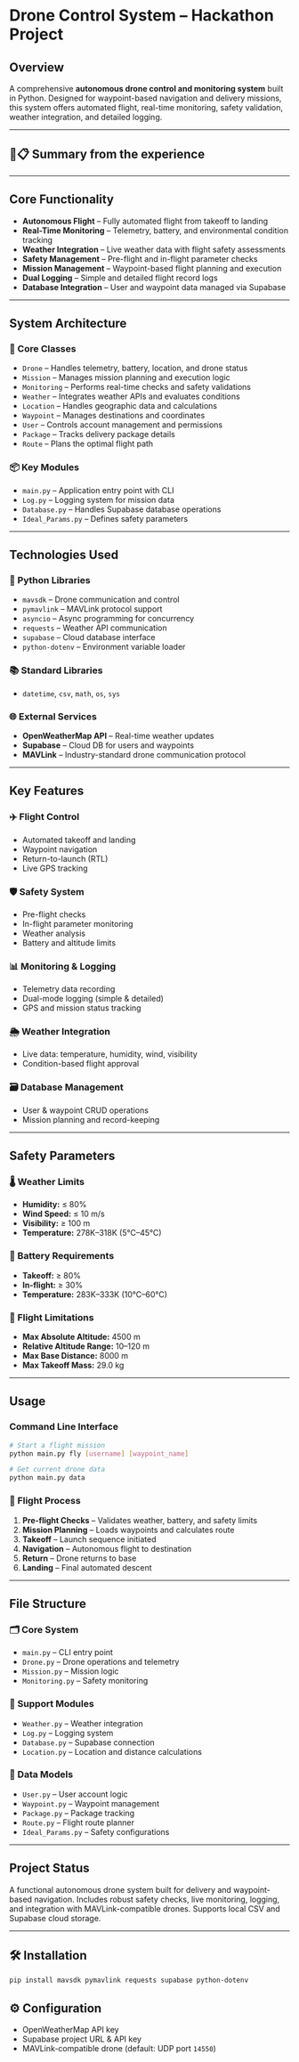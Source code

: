 # Drone Control System – Hackathon Project

## Overview
A comprehensive **autonomous drone control and monitoring system** built in Python. Designed for waypoint-based navigation and delivery missions, this system offers automated flight, real-time monitoring, safety validation, weather integration, and detailed logging.

---

## 📌📋 Summary from the experience


---


## Core Functionality
- **Autonomous Flight** – Fully automated flight from takeoff to landing
- **Real-Time Monitoring** – Telemetry, battery, and environmental condition tracking
- **Weather Integration** – Live weather data with flight safety assessments
- **Safety Management** – Pre-flight and in-flight parameter checks
- **Mission Management** – Waypoint-based flight planning and execution
- **Dual Logging** – Simple and detailed flight record logs
- **Database Integration** – User and waypoint data managed via Supabase

---

## System Architecture

### 🔧 Core Classes
- `Drone` – Handles telemetry, battery, location, and drone status
- `Mission` – Manages mission planning and execution logic
- `Monitoring` – Performs real-time checks and safety validations
- `Weather` – Integrates weather APIs and evaluates conditions
- `Location` – Handles geographic data and calculations
- `Waypoint` – Manages destinations and coordinates
- `User` – Controls account management and permissions
- `Package` – Tracks delivery package details
- `Route` – Plans the optimal flight path

### 📦 Key Modules
- `main.py` – Application entry point with CLI
- `Log.py` – Logging system for mission data
- `Database.py` – Handles Supabase database operations
- `Ideal_Params.py` – Defines safety parameters

---

## Technologies Used

### 🐍 Python Libraries
- `mavsdk` – Drone communication and control
- `pymavlink` – MAVLink protocol support
- `asyncio` – Async programming for concurrency
- `requests` – Weather API communication
- `supabase` – Cloud database interface
- `python-dotenv` – Environment variable loader

### 📚 Standard Libraries
- `datetime`, `csv`, `math`, `os`, `sys`

### 🌐 External Services
- **OpenWeatherMap API** – Real-time weather updates
- **Supabase** – Cloud DB for users and waypoints
- **MAVLink** – Industry-standard drone communication protocol

---

## Key Features

### ✈️ Flight Control
- Automated takeoff and landing
- Waypoint navigation
- Return-to-launch (RTL)
- Live GPS tracking

### 🛡️ Safety System
- Pre-flight checks
- In-flight parameter monitoring
- Weather analysis
- Battery and altitude limits

### 📊 Monitoring & Logging
- Telemetry data recording
- Dual-mode logging (simple & detailed)
- GPS and mission status tracking

### 🌦️ Weather Integration
- Live data: temperature, humidity, wind, visibility
- Condition-based flight approval

### 🗃️ Database Management
- User & waypoint CRUD operations
- Mission planning and record-keeping

---

## Safety Parameters

### 🌡️ Weather Limits
- **Humidity:** ≤ 80%
- **Wind Speed:** ≤ 10 m/s
- **Visibility:** ≥ 100 m
- **Temperature:** 278K–318K (5°C–45°C)

### 🔋 Battery Requirements
- **Takeoff:** ≥ 80%
- **In-flight:** ≥ 30%
- **Temperature:** 283K–333K (10°C–60°C)

### 🚫 Flight Limitations
- **Max Absolute Altitude:** 4500 m
- **Relative Altitude Range:** 10–120 m
- **Max Base Distance:** 8000 m
- **Max Takeoff Mass:** 29.0 kg

---



## Usage

### Command Line Interface
```bash
# Start a flight mission
python main.py fly [username] [waypoint_name]

# Get current drone data
python main.py data
```

### 🧭 Flight Process
1. **Pre-flight Checks** – Validates weather, battery, and safety limits
2. **Mission Planning** – Loads waypoints and calculates route
3. **Takeoff** – Launch sequence initiated
4. **Navigation** – Autonomous flight to destination
5. **Return** – Drone returns to base
6. **Landing** – Final automated descent

---

## File Structure

### 🗂️ Core System
- `main.py` – CLI entry point
- `Drone.py` – Drone operations and telemetry
- `Mission.py` – Mission logic
- `Monitoring.py` – Safety monitoring

### 🔧 Support Modules
- `Weather.py` – Weather integration
- `Log.py` – Logging system
- `Database.py` – Supabase connection
- `Location.py` – Location and distance calculations

### 🧱 Data Models
- `User.py` – User account logic
- `Waypoint.py` – Waypoint management
- `Package.py` – Package tracking
- `Route.py` – Flight route planner
- `Ideal_Params.py` – Safety configurations

---

## Project Status
A functional autonomous drone system built for delivery and waypoint-based navigation. Includes robust safety checks, live monitoring, logging, and integration with MAVLink-compatible drones. Supports local CSV and Supabase cloud storage.

---

## 🛠️ Installation
```bash
pip install mavsdk pymavlink requests supabase python-dotenv
```

## ⚙️ Configuration
- OpenWeatherMap API key
- Supabase project URL & API key
- MAVLink-compatible drone (default: UDP port `14550`)
